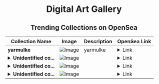 <div align="center">

# Digital Art Gallery

## Trending Collections on OpenSea

| Collection Name                       | Image                                                                                     | Description                       | OpenSea Link                                                                                          |
|---------------------------------------|-------------------------------------------------------------------------------------------|-----------------------------------|--------------------------------------------------------------------------------------------------------|
| **yarmulke** | ![Image](https://i.seadn.io/s/raw/files/ec52935b89761095c2cbe7a58f2b433e.png?w=500&auto=format?w=200&auto=format) | yarmulke | <details><summary>Link</summary>[yarmulke](https://opensea.io/collection/yarmulke-2)</details> |
| **<details><summary>Unidentified co...</summary>Unidentified contract 08c34a9d-756c-46d0-8537-2d370c57b245</details>** | ![Image](https://i.seadn.io/s/raw/files/cf57d187551dd413e4295042fa0b97b2.jpg?w=500&auto=format?w=200&auto=format) |  | <details><summary>Link</summary>[Unidentified contract 08c34a9d-756c-46d0-8537-2d370c57b245](https://opensea.io/collection/unidentified-contract-08c34a9d-756c-46d0-8537-2d37)</details> |
| **<details><summary>Unidentified co...</summary>Unidentified contract f1962318-87cc-400d-9798-f10b91ca5493</details>** | ![Image](https://i.seadn.io/s/raw/files/a837708742ad8afcb35eb60ba787976d.jpg?w=500&auto=format?w=200&auto=format) |  | <details><summary>Link</summary>[Unidentified contract f1962318-87cc-400d-9798-f10b91ca5493](https://opensea.io/collection/unidentified-contract-f1962318-87cc-400d-9798-f10b)</details> |
| **<details><summary>Unidentified co...</summary>Unidentified contract eff8dcef-fa07-4c63-bee7-9ae542c34dc5</details>** | ![Image](https://i.seadn.io/s/raw/files/a837708742ad8afcb35eb60ba787976d.jpg?w=500&auto=format?w=200&auto=format) |  | <details><summary>Link</summary>[Unidentified contract eff8dcef-fa07-4c63-bee7-9ae542c34dc5](https://opensea.io/collection/unidentified-contract-eff8dcef-fa07-4c63-bee7-9ae5)</details> |

</div>